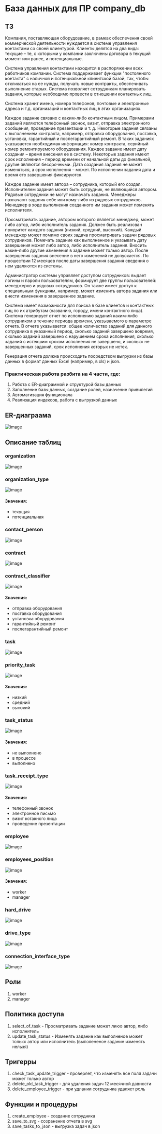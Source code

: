 # База данных для ПР company_db

## ТЗ 
Компания, поставляющая оборудование, в рамках обеспечения своей коммерческой деятельности нуждается в системе управления контактами со своей клиентурой. Клиенты делятся на два вида: текущие – те, с которыми у компании заключены договора в текущий момент или ранее, и потенциальные.

Система управления контактами находится в распоряжении всех работников компании. Система поддерживает функции "постоянного контакта" с наличной и потенциальной клиентской базой, так, чтобы откликаться на ее нужды, получать новые контракты, обеспечивать выполнение старых. Система позволяет сотрудникам планировать задания, которые необходимо провести в отношении контактных лиц. 

Система хранит имена, номера телефонов, почтовые и электронные адреса и т.д. организаций и контактных лиц в этих организациях.

Каждое задание связано с каким-либо контактным лицом. Примерами заданий являются телефонный звонок, визит, отправка электронного сообщения, проведение презентации и т. д. Некоторые задания связаны с выполнением контракта, например, отправка оборудования, поставка, установка, гарантийный и послегарантийный ремонт. В таких заданиях указывается необходимая информация: номер контракта, серийный номер ремонтируемого оборудования. Каждое задание имеет дату создания – время внесения ее в систему. Некоторые задания имеют срок исполнения – период времени от начальной даты до финальной, другие являются бессрочными. Дата создания задания не может изменяться, а срок исполнения – может. По исполнении задания дата и время его завершения фиксируются.

Каждое задание имеет автора – сотрудника, который его создал. Исполнителем задания может быть сотрудник, не являющийся автором. Рядовые сотрудники не могут назначать задания. Менеджеры назначают задания себе или кому-либо из рядовых сотрудников. Менеджер в ходе выполнения созданного им задания может поменять исполнителя.

Просматривать задание, автором которого является менеджер, может либо автор, либо исполнитель задания. Должен быть реализован приоритет каждого задания (низкий, средний, высокий). Каждый менеджер может помимо своих задача просматривать задачи рядовых сотрудников. Помечать задание как выполненное и указывать дату завершения может либо автор, либо исполнитель задания. Вносить какие-либо другие изменения в задание может только автор. После завершения задания внесение в него изменений не допускается. По прошествии 12 месяцев после даты завершения задания сведения о нем удаляются из системы.

Администратор системы управляет доступом сотрудников: выдает логины и пароли пользователям, формирует две группы пользователей: менеджеров и рядовых сотрудников. Он также имеет доступ к специальным функциям, например, может изменить автора задания или внести изменения в завершенное задание.

Система имеет возможности для поиска в базе клиентов и контактных лиц по их атрибутам (названию, городу, имени контактного лица). Система генерирует отчет по исполнению заданий каким-либо сотрудником в течение периода времени, указываемого в параметре отчета. В отчете указывается: общее количество заданий для данного сотрудника в указанный период, сколько заданий завершено вовремя, сколько заданий завершено с нарушением срока исполнения, сколько заданий с истекшим сроком исполнения не завершено, и сколько не завершенных заданий, срок исполнения которых не истек. 

Генерация отчета должна происходить посредством выгрузки из базы данных в формат данных Excel (например, в xls) и json.

### Практическая работа разбита на 4 части, где:
1) Работа с ER-диаграммой и структурой базы данных
2) Заполнение базы данных, создание ролей, назначение привилегий
3) Автоматизация функционала
4) Реализация индексов, работа с выгрузкой данных

## ER-диаграама
![image](https://user-images.githubusercontent.com/71017226/201528851-c5dd024e-9f5f-41c9-87a8-27f9ffb4ab85.png)

## Описание таблиц
### organization
![image](https://user-images.githubusercontent.com/71017226/201528923-264a797b-999a-4dec-bae6-14f915575c7a.png)

### organization_type
![image](https://user-images.githubusercontent.com/71017226/201529078-b0ad7c37-b5ae-4af0-a862-adc70fbae4dc.png)
#### Значения:
- текущая
- потенциальная

### contact_person			
![image](https://user-images.githubusercontent.com/71017226/201529264-322804d2-3555-4b5a-815f-b316ee4e030e.png)

### contract		
![image](https://user-images.githubusercontent.com/71017226/201529286-d36a5dda-e6f7-4acd-bc73-6a005480537e.png)

### contract_classifier    
![image](https://user-images.githubusercontent.com/71017226/201529321-efa00c78-f295-467d-8122-3b8ab511e389.png)
#### Значения:
- отправка оборудования
- поставка оборудования
- установка оборудования
- гарантийный ремонт
- послегарантийный ремонт

### task		
![image](https://user-images.githubusercontent.com/71017226/201529436-e5911c2f-e8ba-4d94-89b2-986333752886.png)

### priority_task	 				
![image](https://user-images.githubusercontent.com/71017226/201529502-b4127a67-3f4f-4dec-989a-50500335ec96.png)
#### Значения:
- низкий
- средний
- высокий

### task_status	 				
![image](https://user-images.githubusercontent.com/71017226/201529539-e158f0d1-2879-46f8-9ec3-1b71fb554ba8.png)
#### Значения:
- не выполнено
- в процессе
- выполнено

### task_receipt_type 				
![image](https://user-images.githubusercontent.com/71017226/201529577-30c1c13a-8986-4baa-84f6-15ebe3ac4062.png)
#### Значения:
- телефонный звонок
- электронное письмо
- визит котакного  лица
- проведение презентации

### employee		
![image](https://user-images.githubusercontent.com/71017226/201529614-2fda8402-6f18-4900-9452-1e891654c392.png)

### employees_position 				
![image](https://user-images.githubusercontent.com/71017226/201529763-6dc7c143-d828-475e-8e4a-bbdd9d7962bb.png)
#### Значения:
- worker
- manager

### hard_drive
![image](https://user-images.githubusercontent.com/71017226/201529828-9921d789-4ad0-476d-8231-bce046ffd549.png)

### drive_type			
![image](https://user-images.githubusercontent.com/71017226/201529915-1035ff81-3c4c-4a41-b9f1-2f36fe48bb40.png)

### connection_interface_type	
![image](https://user-images.githubusercontent.com/71017226/201529943-efec5f5f-e96d-4078-b1c5-8d4f0bb4a00b.png)

## Роли
1) worker 
2) manager

## Политика доступа
1) select_of_task - Просматривать задание может лиюо автор, либо исполнитель 
2) update_task_status - Изменять задание как выполненое может только автор или исполнитель (выполененое задание изменять нельзя)

## Тригерры
1) check_task_update_trigger - проверяет, что изменять все поля задачи может только автор
2) delete_old_task_trigger - для удаления задач 12 месячной давности
3) delete_employee_trigger - при удлании сотрудника удаляет роль

## Функции и процедуры 
1) create_employee - создание сотрудника 
2) save_to_svg - созранение отчета в svg
3) save_tasks_to_json - выгрузка задач в json
